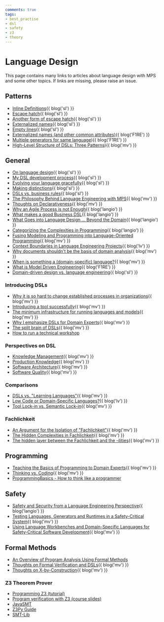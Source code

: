 ```yaml
---
comments: true
tags:
- best_practise
- dsl
- safety
- z3
- theory
---
```


# Language Design

This page contains many links to articles about language design with MPS and some other topics. If links are missing,
please raise an issue.

## Patterns

- [Inline Definitions](https://specificlanguages.com/articles/patterns/inline-definitions/){{ blog('sl') }}
- [Escape hatch](https://specificlanguages.com/posts/2022-04/26-language-design-pattern-escape-hatch/){{ blog('sl') }}
- [Another form of escape hatch](https://specificlanguages.com/posts/2022-05/23-another-form-of-escape-hatch/){{ blog('sl') }}
- [Externalized names](https://specificlanguages.com/posts/2022-04/08-language-design-pattern-externalized-names/){{ blog('sl') }}
- [Empty lines](https://specificlanguages.com/posts/2022-04/07-language-design-pattern-empty-lines/){{ blog('sl') }}
- [Externalized names (and other common attributes)](https://www.f1re.io/externalized-names){{ blog('F1RE') }}
- [Multiple generators for same language](https://www.f1re.io/multi-generators)){{ blog('F1RE') }}
- [High-Level Structure of DSLs: Three Patterns](https://languageengineering.io/high-level-structure-of-dsls-three-patterns-7375c8baa2d3)){{ blog('mv') }}

## General

- [On language design](https://specificlanguages.com/posts/2022-03/08-on-language-design/){{ blog('sl') }}
- [My DSL development process](https://specificlanguages.com/posts/my-dsl-development-process/){{ blog('sl') }}
- [Evolving your language gracefully](https://specificlanguages.com/posts/evolving-your-language-gracefully/){{ blog('sl') }}
- [Making distinctions](https://specificlanguages.com/posts/2022-01/21-making-distinctions/){{ blog('sl') }}
- [DSLs vs. business rules](https://specificlanguages.com/posts/2022-01/28-dsls-vs-business-rules/){{ blog('sl') }}
- [The Philosophy Behind Language Engineering with MPS](https://languageengineering.io/the-philosophy-behind-language-engineering-with-mps\-9e9c48d8e15b){{ blog('mv') }}
- [Thoughts on Declarativeness](https://languageengineering.io/thoughts-on-declarativeness-fc4cfd4f1832){{ blog('mv') }}
- [Why an Agile Process is not Enough](https://languageengineering.io/why-an-agile-process-is-not-enough-74b131ca67a6){{ blog('langio') }}
- [What makes a good Business DSL](https://languageengineering.io/what-makes-a-good-business-dsl-82b8e15cff99){{ blog('langio') }}
- [What Goes into Language Design … Beyond the Domain](https://languageengineering.io/what-goes-into-language-design-beyond-the-domain-d91ee58e600){{ blog('langio') }}
- [Categorizing the Complexities in Programming](https://languageengineering.io/categorising-the-complexities-in-programming-6f4df8e2e513){{ blog('langio') }}
- [Fusing Modeling and Programming into Language-Oriented Programming](https://markusvoelter.medium.com/fusing-modeling-and-programming-into-language-oriented-programming-9745bc9b47f7){{ blog('mv') }}
- [Context Boundaries in Language Engineering Projects](https://blog.logv.ws/2021/01/08/context-boundaries-in-language-engineering-projects/){{ blog('lv') }}
- [Why documents shouldn't be the basis of domain analysis](https://markusvoelter.medium.com/why-documents-shouldnt-be-the-basis-of-a-domain-analysis-dc46047a346a){{ blog('mv') }}
- [When is something a (domain-specific) language?](https://markusvoelter.medium.com/when-is-something-a-domain-specific-language-83b7eff79ed4){{ blog('mv') }}
- [What is Model Driven Engineering](https://www.f1re.io/model-driven-engineering){{ blog('F1RE') }}
- [Domain-driven design vs. language engineering](https://specificlanguages.com/posts/2022-04/19-ddd-vs-le/){{ blog('sl') }}

### Introducing DSLs

- [Why it is so hard to change established processes in organizations](https://markusvoelter.medium.com/why-it-is-so-hard-to-change-established-processes-in-organizations-ea78b4dfd090){{ blog('mv') }}
- [Introducing a tool successfully](https://markusvoelter.medium.com/introducing-a-tool-successfully-30bcf59dd99){{ blog('mv') }}
- [The minimum infrastructure for running languages and models](https://markusvoelter.medium.com/the-minimum-infrastructure-for-running-languages-and-models-da922aa3b4b4){{ blog('mv') }}
- [Why I emphasize DSLs for Domain Experts](https://markusvoelter.medium.com/why-i-emphasize-dsls-for-domain-experts-ddd38860570a){{ blog('mv') }}
- [The split brain of DSLs](https://markusvoelter.medium.com/the-split-brain-of-dsls-9f396761ef1b){{ blog('mv') }}
- [How to run a technical workshop](https://markusvoelter.medium.com/how-to-run-a-technical-workshop-b14e2fd0bda4)

### Perspectives on DSL

- [Knowledge Management](https://markusvoelter.medium.com/perspectives-on-dsl-knowledge-management-7be0d6be3cdc){{ blog('mv') }}
- [Production Knowledge](https://markusvoelter.medium.com/perspectives-on-dsls-production-knowledge-eb314bf5864){{ blog('mv') }}
- [Software Architecture](https://markusvoelter.medium.com/perspectives-on-dsl-software-architecture-fd20ee4bcc23){{ blog('mv') }}
- [Software Quality](https://markusvoelter.medium.com/perspectives-on-dsls-software-quality-26515ce098a){{ blog('mv') }}

### Comparisons

- [DSLs vs. "Learning Languages"](https://markusvoelter.medium.com/dsls-vs-learning-languages-5d5019d519e9){{ blog('mv') }}
- [Low Code or Domain-Specific Languages?](https://blog.logv.ws/2021/10/29/low-code-or-domain-specific-languages/){{ blog('lv') }}
- [Tool Lock-in vs. Semantic Lock-in](https://markusvoelter.medium.com/tool-lock-in-vs-semantic-lock-in-4f87600c7d44){{ blog('mv') }}

### Fachlichkeit

- [An Argument for the Isolation of "Fachlichkeit"](https://languageengineering.io/an-argument-for-the-isolation-of-fachlichkeit-3a67a939d23b){{ blog('mv') }}
- [The Hidden Complexities in Fachlichkeit](https://markusvoelter.medium.com/the-hidden-complexities-in-fachlichkeit-23884a4d8d0a){{ blog('mv') }}
- [The hidden layer between the Fachlichkeit and the -ilities](https://markusvoelter.medium.com/the-hidden-layer-between-the-fachlichkeit-and-the-ilities-7d850fde00bf){{ blog('mv') }}

## Programming

- [Teaching the Basics of Programming to Domain Experts](https://markusvoelter.medium.com/teaching-the-basics-of-programming-to-domain-experts-fa15a3f51b86){{ blog('mv') }}
- [Thinking vs. Coding](https://markusvoelter.medium.com/thinking-vs-coding-9d11a77e7ac7){{ blog('mv') }}
- [ProgrammingBasics - How to think like a programmer](https://markusvoelter.github.io/ProgrammingBasics/)

## Safety

- [Safety and Security from a Language Engineering Perspective](https://languageengineering.io/safety-and-security-from-a-language-engineering-perspective-24bb5fc92409){{ blog('langio') }}
- [Testing Languages, Generators and Runtimes in a Safety-Critical System](https://markusvoelter.medium.com/testing-languages-generators-and-runtimes-in-a-safety-critical-system-2e8e8d34b62a){{ blog('mv') }}
- [Using Language Workbenches and Domain-Specific Languages
  for Safety-Critical Software Development](http://voelter.de/data/pub/MPS-in-Safety-1.0.pdf){{ blog('mv') }}

## Formal Methods

- [An Overview of Program Analysis Using Formal	Methods](http://voelter.de/data/books/introToFormalMethodsAndDSLs-1.1.pdf)
- [Thoughts on Formal Verification and DSLs](https://markusvoelter.medium.com/isola-2018-thoughts-on-formal-verification-and-dsls-3967577aea48){{ blog('mv') }}
- [Thoughts on X-by-Construction](https://markusvoelter.medium.com/isola-2018-thoughts-on-x-by-construction-3f027e1ee024){{ blog('mv') }}

### Z3 Theorem Prover

- [Programming Z3 (tutorial)](https://theory.stanford.edu/~nikolaj/programmingz3.html)
- [Program verification with Z3 (course slides)](https://www.pm.inf.ethz.ch/education/courses/program-verification.html#:~:text=lec%C2%ADtures%20%26%20ex%C2%ADer%C2%ADcises)
- [JavaSMT](https://github.com/sosy-lab/java-smt)
- [Z3Py Guide](https://ericpony.github.io/z3py-tutorial/guide-examples.htm)
- [SMT-Lib](http://smtlib.cs.uiowa.edu/examples.shtml)

